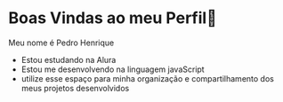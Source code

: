 # Boas Vindas ao meu Perfil🦾
Meu nome é Pedro Henrique
- Estou estudando na Alura
- Estou me desenvolvendo na linguagem javaScript
- utilize esse espaço para minha organização e compartilhamento dos meus projetos desenvolvidos
